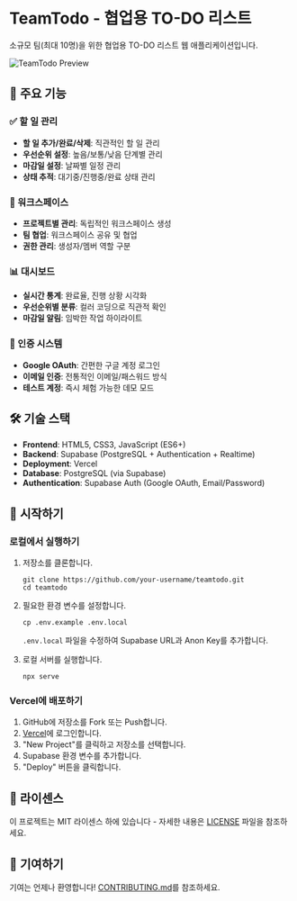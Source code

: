 # TeamTodo - 협업용 TO-DO 리스트

소규모 팀(최대 10명)을 위한 협업용 TO-DO 리스트 웹 애플리케이션입니다.

![TeamTodo Preview](https://github.com/your-username/teamtodo/raw/main/screenshots/preview.png)

## 🚀 주요 기능

### ✅ 할 일 관리
- **할 일 추가/완료/삭제**: 직관적인 할 일 관리
- **우선순위 설정**: 높음/보통/낮음 단계별 관리
- **마감일 설정**: 날짜별 일정 관리
- **상태 추적**: 대기중/진행중/완료 상태 관리

### 👥 워크스페이스
- **프로젝트별 관리**: 독립적인 워크스페이스 생성
- **팀 협업**: 워크스페이스 공유 및 협업
- **권한 관리**: 생성자/멤버 역할 구분

### 📊 대시보드
- **실시간 통계**: 완료율, 진행 상황 시각화
- **우선순위별 분류**: 컬러 코딩으로 직관적 확인
- **마감일 알림**: 임박한 작업 하이라이트

### 🔐 인증 시스템
- **Google OAuth**: 간편한 구글 계정 로그인
- **이메일 인증**: 전통적인 이메일/패스워드 방식
- **테스트 계정**: 즉시 체험 가능한 데모 모드

## 🛠️ 기술 스택

- **Frontend**: HTML5, CSS3, JavaScript (ES6+)
- **Backend**: Supabase (PostgreSQL + Authentication + Realtime)
- **Deployment**: Vercel
- **Database**: PostgreSQL (via Supabase)
- **Authentication**: Supabase Auth (Google OAuth, Email/Password)

## 🚀 시작하기

### 로컬에서 실행하기

1. 저장소를 클론합니다.
   ```
   git clone https://github.com/your-username/teamtodo.git
   cd teamtodo
   ```

2. 필요한 환경 변수를 설정합니다.
   ```
   cp .env.example .env.local
   ```
   `.env.local` 파일을 수정하여 Supabase URL과 Anon Key를 추가합니다.

3. 로컬 서버를 실행합니다.
   ```
   npx serve
   ```

### Vercel에 배포하기

1. GitHub에 저장소를 Fork 또는 Push합니다.
2. [Vercel](https://vercel.com)에 로그인합니다.
3. "New Project"를 클릭하고 저장소를 선택합니다.
4. Supabase 환경 변수를 추가합니다.
5. "Deploy" 버튼을 클릭합니다.

## 📄 라이센스

이 프로젝트는 MIT 라이센스 하에 있습니다 - 자세한 내용은 [LICENSE](LICENSE) 파일을 참조하세요.

## 🤝 기여하기

기여는 언제나 환영합니다! [CONTRIBUTING.md](CONTRIBUTING.md)를 참조하세요.